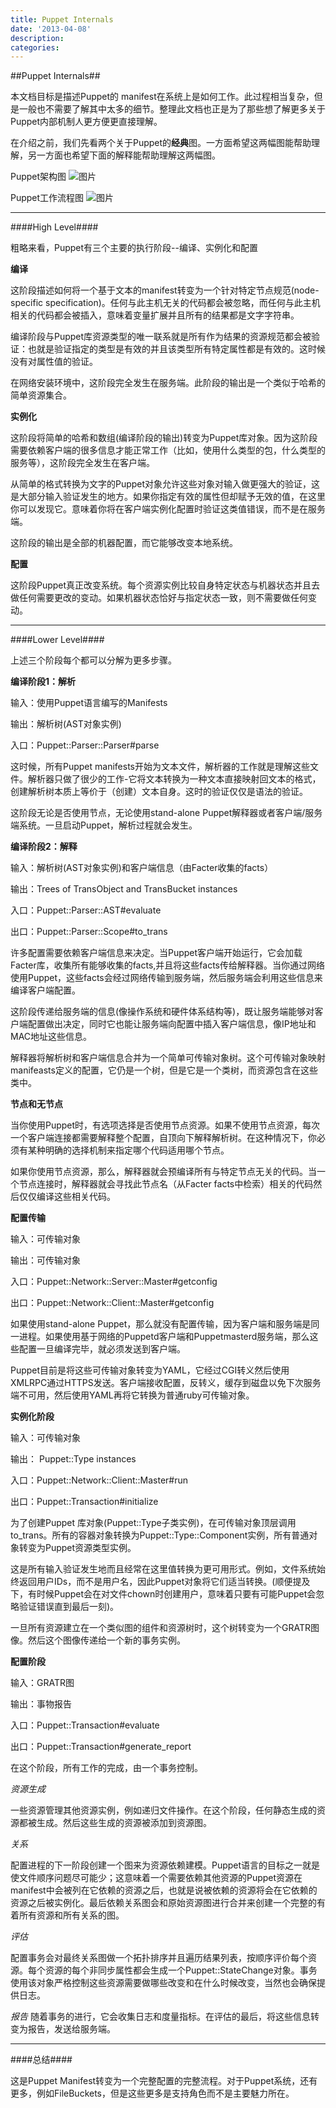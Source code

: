 ```yaml
---
title: Puppet Internals
date: '2013-04-08'
description:
categories:
---
```


##Puppet Internals##

本文档目标是描述Puppet的 manifest在系统上是如何工作。此过程相当复杂，但是一般也不需要了解其中太多的细节。整理此文档也正是为了那些想了解更多关于Puppet内部机制人更方便更直接理解。

在介绍之前，我们先看两个关于Puppet的**经典**图。一方面希望这两幅图能帮助理解，另一方面也希望下面的解释能帮助理解这两幅图。

Puppet架构图
![图片]({{urls.media}}/puppet/puppet-arch.png)

Puppet工作流程图
![图片]({{urls.media}}/puppet/puppet-workflow.png)

***

####High Level####

粗略来看，Puppet有三个主要的执行阶段--编译、实例化和配置

**编译**

这阶段描述如何将一个基于文本的manifest转变为一个针对特定节点规范(node-specific specification)。任何与此主机无关的代码都会被忽略，而任何与此主机相关的代码都会被插入，意味着变量扩展并且所有的结果都是文字字符串。

编译阶段与Puppet库资源类型的唯一联系就是所有作为结果的资源规范都会被验证：也就是验证指定的类型是有效的并且该类型所有特定属性都是有效的。这时候没有对属性值的验证。

在网络安装环境中，这阶段完全发生在服务端。此阶段的输出是一个类似于哈希的简单资源集合。

**实例化**

这阶段将简单的哈希和数组(编译阶段的输出)转变为Puppet库对象。因为这阶段需要依赖客户端的很多信息才能正常工作（比如，使用什么类型的包，什么类型的服务等），这阶段完全发生在客户端。

从简单的格式转换为文字的Puppet对象允许这些对象对输入做更强大的验证，这是大部分输入验证发生的地方。如果你指定有效的属性但却赋予无效的值，在这里你可以发现它。意味着你将在客户端实例化配置时验证这类值错误，而不是在服务端。

这阶段的输出是全部的机器配置，而它能够改变本地系统。

**配置**

这阶段Puppet真正改变系统。每个资源实例比较自身特定状态与机器状态并且去做任何需要更改的变动。如果机器状态恰好与指定状态一致，则不需要做任何变动。

***

####Lower Level####

上述三个阶段每个都可以分解为更多步骤。

**编译阶段1：解析**

输入：使用Puppet语言编写的Manifests

输出：解析树(AST对象实例)

入口：Puppet::Parser::Parser#parse

这时候，所有Puppet manifests开始为文本文件，解析器的工作就是理解这些文件。解析器只做了很少的工作-它将文本转换为一种文本直接映射回文本的格式，创建解析树本质上等价于（创建）文本自身。这时的验证仅仅是语法的验证。

这阶段无论是否使用节点，无论使用stand-alone Puppet解释器或者客户端/服务端系统。一旦启动Puppet，解析过程就会发生。     

**编译阶段2：解释**

输入：解析树(AST对象实例)和客户端信息（由Facter收集的facts）

输出：Trees of TransObject and TransBucket instances

入口：Puppet::Parser::AST#evaluate

出口：Puppet::Parser::Scope#to_trans

许多配置需要依赖客户端信息来决定。当Puppet客户端开始运行，它会加载Facter库，收集所有能够收集的facts,并且将这些facts传给解释器。当你通过网络使用Puppet，这些facts会经过网络传输到服务端，然后服务端会利用这些信息来编译客户端配置。

这阶段传递给服务端的信息(像操作系统和硬件体系结构等)，既让服务端能够对客户端配置做出决定，同时它也能让服务端向配置中插入客户端信息，像IP地址和MAC地址这些信息。

解释器将解析树和客户端信息合并为一个简单可传输对象树。这个可传输对象映射manifeasts定义的配置，它仍是一个树，但是它是一个类树，而资源包含在这些类中。

**节点和无节点**

当你使用Puppet时，有选项选择是否使用节点资源。如果不使用节点资源，每次一个客户端连接都需要解释整个配置，自顶向下解释解析树。在这种情况下，你必须有某种明确的选择机制来指定哪个代码适用哪个节点。

如果你使用节点资源，那么，解释器就会预编译所有与特定节点无关的代码。当一个节点连接时，解释器就会寻找此节点名（从Facter facts中检索）相关的代码然后仅仅编译这些相关代码。

**配置传输**

输入：可传输对象

输出：可传输对象

入口：Puppet::Network::Server::Master#getconfig

出口：Puppet::Network::Client::Master#getconfig

如果使用stand-alone Puppet，那么就没有配置传输，因为客户端和服务端是同一进程。如果使用基于网络的Puppetd客户端和Puppetmasterd服务端，那么这些配置一旦编译完毕，就必须发送到客户端。

Puppet目前是将这些可传输对象转变为YAML，它经过CGI转义然后使用XMLRPC通过HTTPS发送。客户端接收配置，反转义，缓存到磁盘以免下次服务端不可用，然后使用YAML再将它转换为普通ruby可传输对象。

**实例化阶段**

输入：可传输对象

输出： Puppet::Type instances

入口：Puppet::Network::Client::Master#run

出口：Puppet::Transaction#initialize

为了创建Puppet 库对象(Puppet::Type子类实例)，在可传输对象顶层调用to_trans。所有的容器对象转换为Puppet::Type::Component实例，所有普通对象转变为Puppet资源类型实例。

这是所有输入验证发生地而且经常在这里值转换为更可用形式。例如，文件系统始终返回用户IDs，而不是用户名，因此Puppet对象将它们适当转换。(顺便提及下，有时候Puppet会在对文件chown时创建用户，意味着只要有可能Puppet会忽略验证错误直到最后一刻)。

一旦所有资源建立在一个类似图的组件和资源树时，这个树转变为一个GRATR图像。然后这个图像传递给一个新的事务实例。

**配置阶段**

输入：GRATR图

输出：事物报告

入口：Puppet::Transaction#evaluate

出口：Puppet::Transaction#generate_report

在这个阶段，所有工作的完成，由一个事务控制。

*资源生成*

一些资源管理其他资源实例，例如递归文件操作。在这个阶段，任何静态生成的资源都被生成。然后这些生成的资源被添加到资源图。

*关系*

配置进程的下一阶段创建一个图来为资源依赖建模。Puppet语言的目标之一就是使文件顺序问题尽可能少；这意味着一个需要依赖其他资源的Puppet资源在manifest中会被列在它依赖的资源之后，也就是说被依赖的资源将会在它依赖的资源之后被实例化。最后依赖关系图会和原始资源图进行合并来创建一个完整的有着所有资源和所有关系的图。

*评估*

配置事务会对最终关系图做一个拓扑排序并且遍历结果列表，按顺序评价每个资源。每个资源的每个非同步属性都会生成一个Puppet::StateChange对象。事务使用该对象严格控制这些资源需要做哪些改变和在什么时候改变，当然也会确保提供日志。

*报告*
随着事务的进行，它会收集日志和度量指标。在评估的最后，将这些信息转变为报告，发送给服务端。

***

####总结####

这是Puppet Manifest转变为一个完整配置的完整流程。对于Puppet系统，还有更多，例如FileBuckets，但是这些更多是支持角色而不是主要魅力所在。


